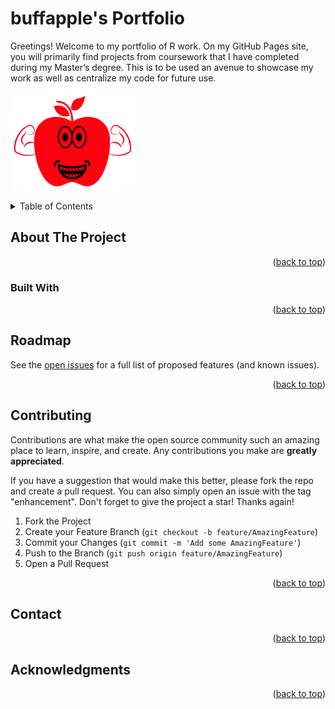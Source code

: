 # buffapple's Portfolio

Greetings! Welcome to my portfolio of R work. On my GitHub Pages site, you will primarily find projects from coursework that I have completed during my Master’s degree. This is to be used an avenue to showcase my work as well as centralize my code for future use.

[logo]: https://github.com/buffapples/Portfolio/blob/main/Portfolio-main/logo.png "Logo"

![alt text][logo]

<!-- TABLE OF CONTENTS -->
<details>
  <summary>Table of Contents</summary>
  <ol>
    <li>
      <a href="#about-the-project">About The Project</a>
      <ul>
        <li><a href="#built-with">Built With</a></li>
      </ul>
    </li>
    <li>
      <a href="#getting-started">Getting Started</a>
      <ul>
    <li><a href="#roadmap">Roadmap</a></li>
    <li><a href="#contributing">Contributing</a></li>
    <li><a href="#contact">Contact</a></li>
    <li><a href="#acknowledgments">Acknowledgments</a></li>
  </ol>
</details>



<!-- ABOUT THE PROJECT -->
## About The Project


<p align="right">(<a href="#readme-top">back to top</a>)</p>



### Built With

<p align="right">(<a href="#readme-top">back to top</a>)</p>




<!-- ROADMAP -->
## Roadmap

See the [open issues](https://github.com/buffapples/Portfolio/issues) for a full list of proposed features (and known issues).

<p align="right">(<a href="#readme-top">back to top</a>)</p>



<!-- CONTRIBUTING -->
## Contributing

Contributions are what make the open source community such an amazing place to learn, inspire, and create. Any contributions you make are **greatly appreciated**.

If you have a suggestion that would make this better, please fork the repo and create a pull request. You can also simply open an issue with the tag "enhancement".
Don't forget to give the project a star! Thanks again!

1. Fork the Project
2. Create your Feature Branch (`git checkout -b feature/AmazingFeature`)
3. Commit your Changes (`git commit -m 'Add some AmazingFeature'`)
4. Push to the Branch (`git push origin feature/AmazingFeature`)
5. Open a Pull Request

<p align="right">(<a href="#readme-top">back to top</a>)</p>




<!-- CONTACT -->
## Contact

<p align="right">(<a href="#readme-top">back to top</a>)</p>



<!-- ACKNOWLEDGMENTS -->
## Acknowledgments

<p align="right">(<a href="#readme-top">back to top</a>)</p>
